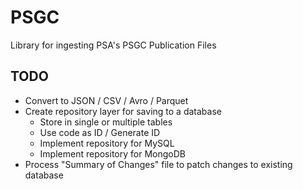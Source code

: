 # PSGC

Library for ingesting PSA's PSGC Publication Files

## TODO

-   Convert to JSON / CSV / Avro / Parquet
-   Create repository layer for saving to a database
    -   Store in single or multiple tables
    -   Use code as ID / Generate ID
    -   Implement repository for MySQL
    -   Implement repository for MongoDB
-   Process "Summary of Changes" file to patch changes to existing database
